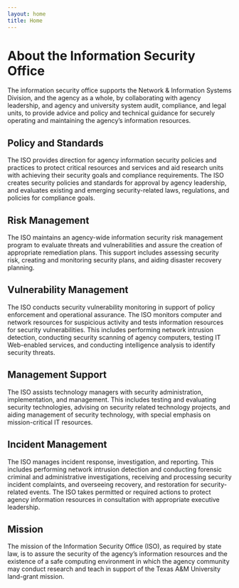 ```yaml
---
layout: home
title: Home
---
```


# About the Information Security Office

The information security office supports the Network & Information Systems Division, and the agency as a whole, by collaborating with agency leadership, and agency and university system audit, compliance, and legal units, to provide advice and policy and technical guidance for securely operating and maintaining the agency’s information resources.

## Policy and Standards

The ISO provides direction for agency information security policies and practices to protect critical resources and services and aid research units with achieving their security goals and compliance requirements. The ISO creates security policies and standards for approval by agency leadership, and evaluates existing and emerging security-related laws, regulations, and policies for compliance goals.

## Risk Management

The ISO maintains an agency-wide information security risk management program to evaluate threats and vulnerabilities and assure the creation of appropriate remediation plans. This support includes assessing security risk, creating and monitoring security plans, and aiding disaster recovery planning.

## Vulnerability Management

The ISO conducts security vulnerability monitoring in support of policy enforcement and operational assurance. The ISO monitors computer and network resources for suspicious activity and tests information resources for security vulnerabilities. This includes performing network intrusion detection, conducting security scanning of agency computers, testing IT Web-enabled services, and conducting intelligence analysis to identify security threats.

## Management Support

The ISO assists technology managers with security administration, implementation, and management. This includes testing and evaluating security technologies, advising on security related technology projects, and aiding management of security technology, with special emphasis on mission-critical IT resources.

## Incident Management

The ISO manages incident response, investigation, and reporting. This includes performing network intrusion detection and conducting forensic criminal and administrative investigations, receiving and processing security incident complaints, and overseeing recovery, and restoration for security-related events. The ISO takes permitted or required actions to protect agency information resources in consultation with appropriate executive leadership.

## Mission

The mission of the Information Security Office (ISO), as required by state law, is to assure the security of the agency’s information resources and the existence of a safe computing environment in which the agency community may conduct research and teach in support of the Texas A&M University land-grant mission.
